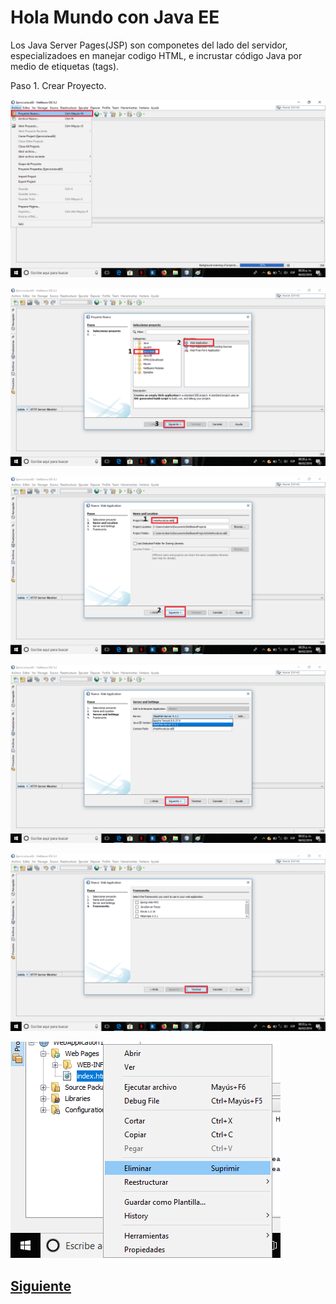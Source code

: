 # Hola Mundo con Java EE

Los Java Server Pages(JSP) son componetes del lado del servidor, especializadoes en manejar codigo HTML, e incrustar código Java por
medio de etiquetas (tags).

Paso 1. Crear Proyecto.

![server](Imagenes/1.png)

![server](Imagenes/2.png)

![server](Imagenes/3.png)

![server](Imagenes/4.png)

![server](Imagenes/5.png)

![server](Imagenes/borrar.png)

## [Siguiente](page5.md)


